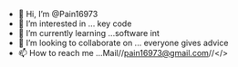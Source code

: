 - 👋 Hi, I’m @Pain16973
- 👀 I’m interested in ... key code
- 🌱 I’m currently learning ...software int
- 💞️ I’m looking to collaborate on ... everyone gives advice
- 📫 How to reach me ...Mail//pain16973@gmail.com//</>

<!---
Pain16973/Pain16973 is a ✨ special ✨ repository because its `README.md` (this file) appears on your GitHub profile.
You can click the Preview link to take a look at your changes.
--->
